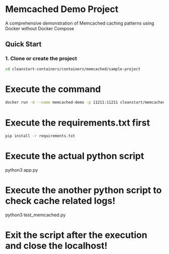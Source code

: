 # Memcached Demo Project

A comprehensive demonstration of Memcached caching patterns using Docker without Docker Compose

## Quick Start

### 1. Clone or create the project
```bash
cd cleanstart-containers/containers/memcached/sample-project
```

# Execute the command
```bash
docker run -d --name memcached-demo -p 11211:11211 cleanstart/memcached:latest-dev memcached -m 128 -p 11211 -u memcache -l 0.0.0.0 -vv
```

# Execute the requirements.txt first 
```bash
pip install -r requirements.txt
```
# Execute the actual python script
python3 app.py

# Execute the another python script to check cache related logs!
python3 test_memcached.py

# Exit the script after the execution and close the localhost!

